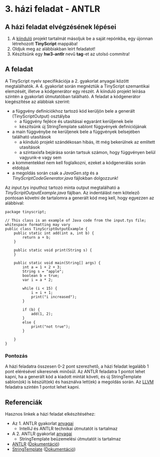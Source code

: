# 3. házi feladat - ANTLR

## A házi feladat elvégzésének lépései

1. A [kiinduló](https://github.com/bmeaut/ModellalapuSzoftverfejlesztes/blob/master/practice/practice_04/Practice%2004%20-%20TinyScript%20codegen%20initial%20project.zip) projekt tartalmát másoljuk be a saját repónkba, egy újonnan létrehozott **TinyScript** mappába!
2. Oldjuk meg az alábbiakban leírt feladatot!
3. Készítsünk egy **hw3-antlr** nevű **tag**-et az utolsó commitra!

## A feladat

A TinyScript nyelv specifikációja a 2. gyakorlat anyagai között megtalálhatók. A 4. gyakorlat során megnéztük a TinyScript szemantikai elemzését, illetve a kódgenerátor egy részét. A kiinduló projekt leírása szintén a gyakorlati útmutatóban található. A feladat a kódgenerátor kiegészítése az alábbiak szerint:
* a függvény definíciókhoz tartozó kód kerüljön bele a generált (TinyScriptOutput) osztályba
    * a függvény fejléce és utasításai egyaránt kerüljenek bele
    * készítsünk új StringTemplate sablont függvények definíciójának
* a main függvénybe ne kerüljenek bele a függvények belsejében található utasítások
    * a kiinduló projekt szándékosan hibás, itt még bekerülnek az említett utasítások
    * a szintaxisfa bejárása során tartsuk számon, hogy függvényen belül vagyunk-e vagy sem
* a kommentekkel nem kell foglalkozni, ezeket a kódgenerálás során eldobjuk
* a megoldás során csak a *JavaGen.stg* és a *TinyScriptCodeGenerator.java* fájlokban dolgozzunk!

Az *input.tys* inputhoz tartozó minta output megtalálható a *TinyScriptOutputExample.java* fájlban. Az indentálást nem kötelező pontosan követni de tartalomra a generált kód meg kell, hogy egyezzen az alábbival:


```
package tinyscript;

// This class is an example of Java code from the input.tys file; whitespace formatting may vary
public class TinyScriptOutputExample {
    public static int add(int a, int b) {
        return a + b;
    }

    public static void print(String s) {
    }

    public static void main(String[] args) {
        int a = 1 + 2 + 3;
        String s = "apple";
        boolean b = true;
        var i = a * 2;

        while (i < 15) {
            i = i + 1;
            print("i increased");
        }

        if (b) {
            add(1, 2);
        }
        else {
            print("not true");
        }

    }
}
```

### Pontozás

A házi feladatra összesen 0-2 pont szerezhető, a házi feladat legalább 1 pont elérésével sikeresnek minősül. Az ANTLR feladatra 1 pontot lehet kapni, ha a generált kód a kiadott mintát követi, és új StringTemplate sablon(ok) is készült(ek) és használva lett(ek) a megoldás során. Az [LLVM](../LLVM_HW/README.md) feladatra szintén 1 pontot lehet kapni.


## Referenciák

Hasznos linkek a házi feladat elkészítéséhez:

* Az 1. ANTLR gyakorlat [anyagai](https://github.com/bmeaut/ModellalapuSzoftverfejlesztes/tree/master/practice/practice_02)
    * IntelliJ és ANTLR technikai útmutatót is tartalmaz
* A 2. ANTLR gyakorlat [anyagai](https://github.com/bmeaut/ModellalapuSzoftverfejlesztes/tree/master/practice/practice_04)
    * StringTemplate beüzemelési útmutatót is tartalmaz
* [ANTLR](https://www.antlr.org/) ([Dokumentáció](https://github.com/antlr/antlr4/blob/master/doc/index.md))
* [StringTemplate](https://www.stringtemplate.org/) ([Dokumentáció](https://github.com/antlr/stringtemplate4/blob/master/doc/index.md))
